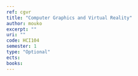 ```yaml
---
ref: cgvr
title: "Computer Graphics and Virtual Reality"
author: mouko
excerpt: ""
uri: ""
code: HCI104
semester: 1
type: "Optional"
ects: 
books: 
---
```

